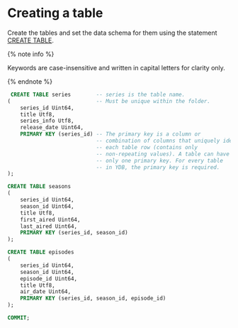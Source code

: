 # Creating a table

Create the tables and set the data schema for them using the statement [CREATE TABLE](../reference/syntax/create_table.md).

{% note info %}

Keywords are case-insensitive and written in capital letters for clarity only.

{% endnote %}

```sql
 CREATE TABLE series        -- series is the table name.
(                           -- Must be unique within the folder.
    series_id Uint64,
    title Utf8,
    series_info Utf8,
    release_date Uint64,
    PRIMARY KEY (series_id) -- The primary key is a column or
                            -- combination of columns that uniquely identifies
                            -- each table row (contains only
                            -- non-repeating values). A table can have
                            -- only one primary key. For every table
                            -- in YDB, the primary key is required.
);

CREATE TABLE seasons
(
    series_id Uint64,
    season_id Uint64,
    title Utf8,
    first_aired Uint64,
    last_aired Uint64,
    PRIMARY KEY (series_id, season_id)
);

CREATE TABLE episodes
(
    series_id Uint64,
    season_id Uint64,
    episode_id Uint64,
    title Utf8,
    air_date Uint64,
    PRIMARY KEY (series_id, season_id, episode_id)
);

COMMIT;
```